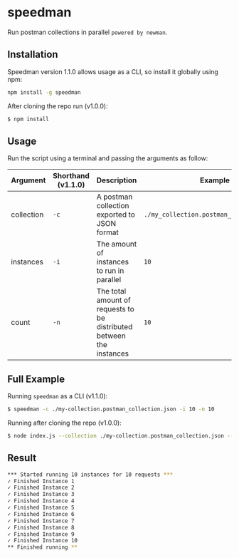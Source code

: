 # speedman

Run postman collections in parallel `powered by newman`.

## Installation

Speedman version 1.1.0 allows usage as a CLI, so install it globally using npm:

```sh
npm install -g speedman 
```

After cloning the repo run (v1.0.0):

```sh
$ npm install
```

## Usage

Run the script using a terminal and passing the arguments as follow:

| Argument   | Shorthand (v1.1.0) | Description                                                          | Example                                   |
|------------|--------------------|----------------------------------------------------------------------|-------------------------------------------|
| collection | `-c`               | A postman collection exported to JSON format                         | `./my_collection.postman_collection.json` |
| instances  | `-i`               | The amount of instances to run in parallel                           | `10`                                      |
| count      | `-n`               | The total amount of requests to be distributed between the instances | `10`                                      |

## Full Example

Running `speedman` as a CLI (v1.1.0):

```sh
$ speedman -c ./my-collection.postman_collection.json -i 10 -n 10
```

Running after cloning the repo (v1.0.0):

```sh
$ node index.js --collection ./my-collection.postman_collection.json --instances 10 --count 10
```

## Result

```sh
*** Started running 10 instances for 10 requests ***
✓ Finished Instance 1
✓ Finished Instance 2
✓ Finished Instance 3
✓ Finished Instance 4
✓ Finished Instance 5
✓ Finished Instance 6
✓ Finished Instance 7
✓ Finished Instance 8
✓ Finished Instance 9
✓ Finished Instance 10
** Finished running **
```
